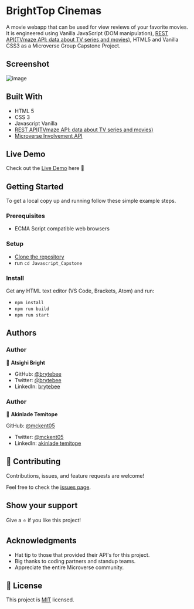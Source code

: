 # BrightTop Cinemas

A movie webapp that can be used for view reviews of your favorite movies. It is engineered using Vanilla JavaScript (DOM manipulation), [REST API(TVmaze API: data about TV series and movies)](https://www.tvmaze.com/api), HTML5 and Vanilla CSS3 as a Microverse Group Capstone Project.

## Screenshot
![image](https://user-images.githubusercontent.com/27709832/142585001-5b49e1ee-09ed-4445-a9f7-a8fa437bddd4.png)

## Built With

- HTML 5
- CSS 3
- Javascript Vanilla
- [REST API(TVmaze API: data about TV series and movies)](https://www.tvmaze.com/api)
- [Microverse Involvement API](https://www.notion.so/Involvement-API-869e60b5ad104603aa6db59e08150270)

## Live Demo

Check out the [Live Demo](https://mckent05.github.io/Javascript_Capstone/) here 🍕

## Getting Started

To get a local copy up and running follow these simple example steps.

### Prerequisites

- ECMA Script compatible web browsers

### Setup

- [Clone the repository](https://github.com/mckent05/Javascript_Capstone/)
- run `cd Javascript_Capstone`

### Install

Get any HTML text editor (VS Code, Brackets, Atom) and run:

- `npm install`
- `npm run build`
- `npm run start`

## Authors

### Author

👤 **Atsighi Bright**

- GitHub: [@brytebee](https://github.com/brytebee)
- Twitter: [@brytebee](https://twitter.com/brytebee)
- LinkedIn: [brytebee](https://www.linkedin.com/in/brytebee/)

### Author

👤 **Akinlade Temitope**

GitHub: [@mckent05](https://github.com/mckent05)

- Twitter: [@mckent05](https://twitter.com/mckent05)
- LinkedIn: [akinlade temitope](https://www.linkedin.com/in/akinlade-temitope-7003951b3/)

## 🤝 Contributing

Contributions, issues, and feature requests are welcome!

Feel free to check the [issues page](https://github.com/mckent05/Javascript_Capstone/issues/).

## Show your support

Give a ⭐️ if you like this project!

## Acknowledgments

- Hat tip to those that provided their API's for this project.
- Big thanks to coding partners and standup teams.
- Appreciate the entire Microverse community.

## 📝 License

This project is [MIT](./MIT.md) licensed.
